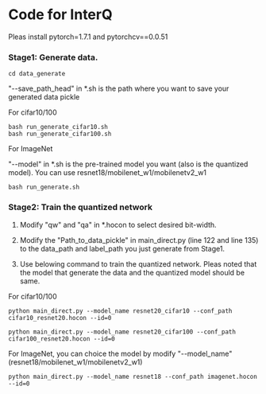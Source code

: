 # Code for InterQ


Pleas install pytorch=1.7.1 and pytorchcv==0.0.51

### Stage1: Generate data.

```
cd data_generate
```

"--save_path_head" in *.sh is the path where you want to save your generated data pickle

For cifar10/100
```
bash run_generate_cifar10.sh
bash run_generate_cifar100.sh
```

For ImageNet

"--model" in *.sh is the pre-trained model you want (also is the quantized model). 
You can use resnet18/mobilenet_w1/mobilenetv2_w1
```
bash run_generate.sh
```

### Stage2: Train the quantized network

1. Modify "qw" and "qa" in *.hocon to select desired bit-width.

2. Modify the "Path_to_data_pickle" in main_direct.py (line 122 and line 135) to the data_path and label_path you just generate from Stage1.

3. Use belowing command to train the quantized network. Pleas noted that the model that generate the data and the quantized model should be same.


For cifar10/100
```
python main_direct.py --model_name resnet20_cifar10 --conf_path cifar10_resnet20.hocon --id=0

python main_direct.py --model_name resnet20_cifar100 --conf_path cifar100_resnet20.hocon --id=0
```

For ImageNet, you can choice the model by modify "--model_name" (resnet18/mobilenet_w1/mobilenetv2_w1)
```
python main_direct.py --model_name resnet18 --conf_path imagenet.hocon --id=0
```
